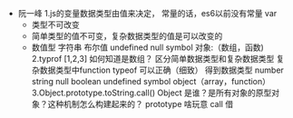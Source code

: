 - 阮一峰
 1.js的变量数据类型由值来决定，
    常量的话，es6以前没有常量 var
    - 类型不可改变
    - 简单类型的值不可变，复杂数据类型的值是可以改变的
    - 数值型 字符串 布尔值 undefined null symbol 对象:（数组，函数)
2.typrof [1,2,3] 如何知道是数组？
     区分简单数据类型和复杂数据类型
     复杂数据类型中function
     typeof 可以正确（细致） 得到数据类型
     number string null boolean undefined symbol object（array，function）
3.Object.prototype.toString.call()
    Object 是谁？是所有对象的原型对象？这种机制怎么构建起来的？
    prototype 啥玩意
    call 借
    
